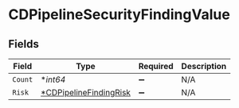 # CDPipelineSecurityFindingValue


## Fields

| Field                                                                  | Type                                                                   | Required                                                               | Description                                                            |
| ---------------------------------------------------------------------- | ---------------------------------------------------------------------- | ---------------------------------------------------------------------- | ---------------------------------------------------------------------- |
| `Count`                                                                | **int64*                                                               | :heavy_minus_sign:                                                     | N/A                                                                    |
| `Risk`                                                                 | [*CDPipelineFindingRisk](../../models/shared/cdpipelinefindingrisk.md) | :heavy_minus_sign:                                                     | N/A                                                                    |